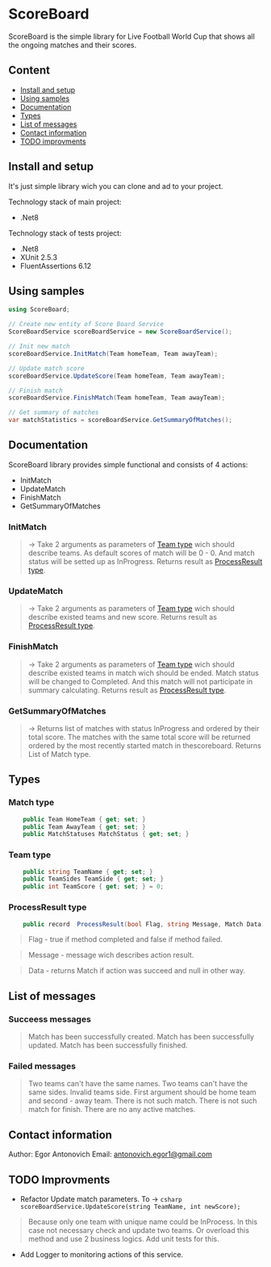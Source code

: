 # ScoreBoard

ScoreBoard is the simple library for Live Football
World Cup that shows all the ongoing matches and their scores.

## Content

- [Install and setup](#install-and-setup)
- [Using samples](#using-samples)
- [Documentation](#documentation)
- [Types](#types)
- [List of messages](#list-of-messages)
- [Contact information](#contact-information)
- [TODO improvments](#todo-improvments)

## Install and setup

It's just simple library wich you can clone and ad to your project.

Technology stack of main project:
- .Net8
  
Technology stack of tests project:
- .Net8
- XUnit 2.5.3
- FluentAssertions 6.12

## Using samples

```csharp
using ScoreBoard;

// Create new entity of Score Board Service
ScoreBoardService scoreBoardService = new ScoreBoardService();

// Init new match
scoreBoardService.InitMatch(Team homeTeam, Team awayTeam);

// Update match score
scoreBoardService.UpdateScore(Team homeTeam, Team awayTeam);

// Finish match
scoreBoardService.FinishMatch(Team homeTeam, Team awayTeam);

// Get summary of matches
var matchStatistics = scoreBoardService.GetSummaryOfMatches();
```

## Documentation

ScoreBoard library provides simple functional and consists of 4 actions:

- InitMatch
- UpdateMatch
- FinishMatch
- GetSummaryOfMatches

### InitMatch 
> -> Take 2 arguments as parameters of [Team type](#team-type) wich should describe teams.
As default scores of match will be 0 - 0. And match status will be setted up as InProgress. Returns result as [ProcessResult type](#processresult-type).

### UpdateMatch
> -> Take 2 arguments as parameters of [Team type](#team-type) wich should describe existed teams and new score. Returns result as [ProcessResult type](#processresult-type).

### FinishMatch 
> -> Take 2 arguments as parameters of [Team type](#team-type) wich should describe existed teams in match wich should be ended.
Match status will be changed to Completed. And this match will not participate in summary calculating. Returns result as [ProcessResult type](#processresult-type).

### GetSummaryOfMatches 
> -> Returns list of matches with status InProgress and ordered by their total score. 
The matches with the same total score will be returned ordered by the most recently started match in thescoreboard. Returns List of Match type.

## Types

### Match type
```csharp
    public Team HomeTeam { get; set; }
    public Team AwayTeam { get; set; }
    public MatchStatuses MatchStatus { get; set; }
```
### Team type
```csharp
    public string TeamName { get; set; }
    public TeamSides TeamSide { get; set; }
    public int TeamScore { get; set; } = 0;
```
### ProcessResult type
```csharp
    public record  ProcessResult(bool Flag, string Message, Match Data)
```
  > Flag - true if method completed and false if method failed.

  > Message - message wich describes action result.

  > Data - returns Match if action was succeed and null in other way.

## List of messages

### Succeess messages
> Match has been successfully created.
> Match has been successfully updated.
> Match has been successfully finished.

### Failed messages
> Two teams can't have the same names.
> Two teams can't have the same sides.
> Invalid teams side. First argument should be home team and second - away team.
> There is not such match.
> There is not such match for finish.
> There are no any active matches.

## Contact information

Author: Egor Antonovich
Email: antonovich.egor1@gmail.com

## TODO Improvments
- Refactor Update match parameters. To -> ```csharp scoreBoardService.UpdateScore(string TeamName, int newScore);```
> Because only one team with unique name could be InProcess. In this case not necessary check and update two teams. Or overload this method and use 2 business logics. Add unit tests for this.

- Add Logger to monitoring actions of this service.


